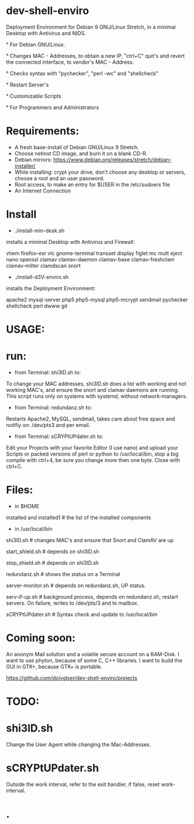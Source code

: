 # dev-shell-enviro

Deployment Environment for Debian 9 GNU/Linux Stretch, in a minimal Desktop with Antivirus and NIDS. 

° For Debian GNU/Linux.

° Changes MAC - Addresses, to obtain a new IP, "ctrl+C" quit's and revert the connected interface, to vendor's MAC - Address.

° Checks syntax with "pychecker", "perl -wc" and "shellcheck"

° Restart Server's

° Customizable Scripts

° For Programmers and Administrators

# Requirements:

- A fresh base-install of Debian GNU/Linux 9 Stretch.
- Choose netinst CD image, and burn it on a blank CD-R.
- Debian mirrors: https://www.debian.org/releases/stretch/debian-installer/
- While installing: crypt your drive, don't choose any desktop or servers, choose a root and an user password.
- Root access, to make an entry for $USER in the /etc/sudoers file
- An Internet Connection

# Install

* ./install-min-desk.sh

installs a minimal Desktop with Antivirus and Firewall:

vtwm firefox-esr vlc gnome-terminal transset display figlet mc mutt eject nano openssl clamav clamav-daemon clamav-base clamav-freshclam clamav-milter clamdscan snort

* ./install-d3V-enviro.sh

installs the Deployment Environment:

apache2 mysql-server php5 php5-mysql php5-mcrypt sendmail pychecker shellcheck perl dwww git

# USAGE:

# run:

* from Terminal: shi3lD.sh to:

To change your MAC addresses, shi3lD.sh does a list with working and not working MAC's, and ensure the snort and clamav daemons are running. This script	runs only on systems with systemd, without network-managers.

* from Terminal: redundanz.sh to:

Restarts Apache2, MySQL, sendmail, takes care about free space and notifiy on: /dev/pts3 and per email.

* from Terminal: sCRYPtUPdater.sh to:

Edit your Projects with your favorite Editor (I use nano) and upload your Scripts or packed versions of perl or python to /usr/local/bin, stop a big compile with ctrl+4, be sure you change more then one byte. Close with ctrl+C.

# Files:

* in $HOME

installed and installed1 # the list of the installed components

* in /usr/local/bin

shi3lD.sh # changes MAC's and ensure that Snort and ClamAV are up

start_shield.sh # depends on shi3lD.sh

stop_shield.sh # depends on shi3lD.sh

redundanz.sh # shows the status on a Terminal

server-monitor.sh # depends on redundanz.sh, UP status.

serv-if-up.sh # background process, depends on redundanz.sh, restart servers. On failure, writes to /dev/pts/3 and to mailbox.

sCRYPtUPdater.sh # Syntax check and update to /usr/local/bin

# Coming soon:

An anonym Mail solution and a volatile secure account on a RAM-Disk. I want to use phyton, because of some C, C++ libraries. I want to build the GUI in GTK+, because GTK+ is portable.

https://github.com/doivglser/dev-shell-enviro/projects

# TODO:

# shi3lD.sh
Change the User Agent while changing the Mac-Addresses.

# sCRYPtUPdater.sh
Outside the work interval, refer to the exit handler, if false, reset work-interval.

# .
